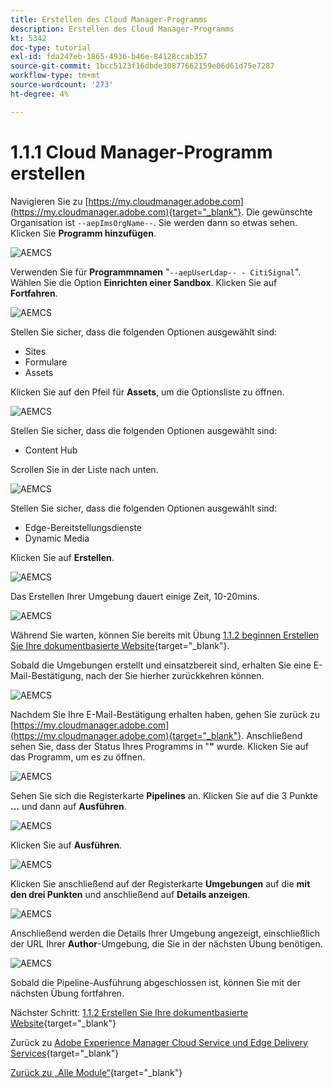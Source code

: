 ```yaml
---
title: Erstellen des Cloud Manager-Programms
description: Erstellen des Cloud Manager-Programms
kt: 5342
doc-type: tutorial
exl-id: fda247eb-1865-4936-b46e-84128ccab357
source-git-commit: 1bcc5123f16dbde30877662159e06d61d75e7287
workflow-type: tm+mt
source-wordcount: '273'
ht-degree: 4%

---
```


# 1.1.1 Cloud Manager-Programm erstellen

Navigieren Sie zu [https://my.cloudmanager.adobe.com](https://my.cloudmanager.adobe.com){target="_blank"}. Die gewünschte Organisation ist `--aepImsOrgName--`. Sie werden dann so etwas sehen. Klicken Sie **Programm hinzufügen**.

![AEMCS](./images/aemcs1.png)

Verwenden Sie für **Programmnamen** &quot;`--aepUserLdap-- - CitiSignal`&quot;. Wählen Sie die Option **Einrichten einer Sandbox**. Klicken Sie auf **Fortfahren**.

![AEMCS](./images/aemcs2.png)

Stellen Sie sicher, dass die folgenden Optionen ausgewählt sind:

- Sites
- Formulare
- Assets

Klicken Sie auf den Pfeil für **Assets**, um die Optionsliste zu öffnen.

![AEMCS](./images/aemcs3.png)

Stellen Sie sicher, dass die folgenden Optionen ausgewählt sind:

- Content Hub

Scrollen Sie in der Liste nach unten.

![AEMCS](./images/aemcs3a.png)

Stellen Sie sicher, dass die folgenden Optionen ausgewählt sind:

- Edge-Bereitstellungsdienste
- Dynamic Media

Klicken Sie auf **Erstellen**.

![AEMCS](./images/aemcs3b.png)

Das Erstellen Ihrer Umgebung dauert einige Zeit, 10-20mins.

![AEMCS](./images/aemcs4.png)

Während Sie warten, können Sie bereits mit Übung [1.1.2 beginnen Erstellen Sie Ihre dokumentbasierte Website](./ex2.md){target="_blank"}.

Sobald die Umgebungen erstellt und einsatzbereit sind, erhalten Sie eine E-Mail-Bestätigung, nach der Sie hierher zurückkehren können.

![AEMCS](./images/aemcs5.png)

Nachdem Sie Ihre E-Mail-Bestätigung erhalten haben, gehen Sie zurück zu [https://my.cloudmanager.adobe.com](https://my.cloudmanager.adobe.com){target="_blank"}. Anschließend sehen Sie, dass der Status Ihres Programms in &quot;**&quot;** wurde. Klicken Sie auf das Programm, um es zu öffnen.

![AEMCS](./images/aemcs6.png)

Sehen Sie sich die Registerkarte **Pipelines** an. Klicken Sie auf die 3 Punkte **…** und dann auf **Ausführen**.

![AEMCS](./images/aemcs7.png)

Klicken Sie auf **Ausführen**.

![AEMCS](./images/aemcs8.png)

Klicken Sie anschließend auf der Registerkarte **Umgebungen** auf die **mit den drei Punkten** und anschließend auf **Details anzeigen**.

![AEMCS](./images/aemcs9.png)

Anschließend werden die Details Ihrer Umgebung angezeigt, einschließlich der URL Ihrer **Author**-Umgebung, die Sie in der nächsten Übung benötigen.

![AEMCS](./images/aemcs10.png)

Sobald die Pipeline-Ausführung abgeschlossen ist, können Sie mit der nächsten Übung fortfahren.

Nächster Schritt: [1.1.2 Erstellen Sie Ihre dokumentbasierte Website](./ex2.md){target="_blank"}

Zurück zu [Adobe Experience Manager Cloud Service und Edge Delivery Services](./aemcs.md){target="_blank"}

[Zurück zu „Alle Module“](./../../../overview.md){target="_blank"}

